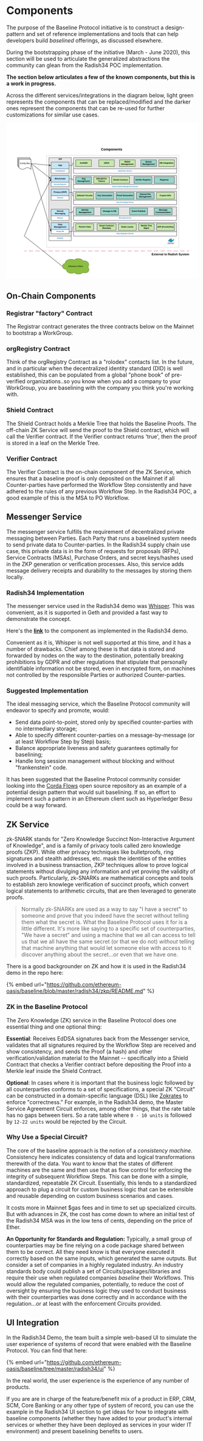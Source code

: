 # Components

The purpose of the Baseline Protocol initiative is to construct a design-pattern
and set of reference implementations and tools that can help developers build
_baselined_ offerings, as discussed elsewhere.

During the bootstrapping phase of the initiative \(March - June 2020\), this
section will be used to articulate the generalized abstractions the community
can glean from the Radish34 POC implementation.

**The section below articulates a few of the known components, but this is a
work in progress.**

Across the different services/integrations in the diagram below, light green
represents the components that can be replaced/modified and the darker ones
represent the components that can be re-used for further customizations for
similar use cases.

![Components of a Baseline Protocol within a Radish34 POC Context](../.gitbook/assets/radish34-components%20%281%29.png)

## On-Chain Components

### Registrar "factory" Contract

The Registrar contract generates the three contracts below on the Mainnet to
bootstrap a WorkGroup.

### orgRegistry Contract

Think of the orgRegistry Contract as a "rolodex" contacts list. In the future,
and in particular when the decentralized identity standard \(DID\) is well
established, this can be populated from a global "phone book" of pre-verified
organizations..so you know when you add a company to your WorkGroup, you are
baselining with the company you think you're working with.

### Shield Contract

The Shield Contract holds a Merkle Tree that holds the Baseline Proofs. The
off-chain ZK Service will send the proof to the Shield contract, which will call
the Verifier contract. If the Verifier contract returns 'true', then the proof
is stored in a leaf on the Merkle Tree.

### Verifier Contract

The Verifier Contract is the on-chain component of the ZK Service, which ensures
that a baseline proof is only deposited on the Mainnet if all Counter-parties
have performed the Workflow Step consistently and have adhered to the rules of
any previous Workflow Step. In the Radish34 POC, a good example of this is the
MSA to PO Workflow.

## Messenger Service

The messenger service fulfills the requirement of decentralized private
messaging between Parties. Each Party that runs a baselined system needs to send
private data to Counter-parties. In the Radish34 supply chain use case, this
private data is in the form of requests for proposals \(RFPs\), Service
Contracts \(MSAs\), Purchase Orders, and secret keys/hashes used in the ZKP
generation or verification processes. Also, this service adds message delivery
receipts and durability to the messages by storing them locally.

### Radish34 Implementation

<!--TODO: @dev Whisper depreciation  -->

The messenger service used in the Radish34 demo was
[Whisper](https://github.com/ethereum/go-ethereum/wiki/Whisper). This was
convenient, as it is supported in Geth and provided a fast way to demonstrate
the concept.

Here's the
[**link**](https://github.com/ethereum-oasis/baseline/tree/master/radish34/messenger)
to the component as implemented in the Radish34 demo.

Convenient as it is, Whisper is not well supported at this time, and it has a
number of drawbacks. Chief among these is that data is stored and forwarded by
nodes on the way to the destination, potentially breaking prohibitions by GDPR
and other regulations that stipulate that personally identifiable information
not be stored, even in encrypted form, on machines not controlled by the
responsible Parties or authorized Counter-parties.

### Suggested Implementation

The ideal messaging service, which the Baseline Protocol community will endeavor
to specify and promote, would:

- Send data point-to-point, stored only by specified counter-parties with no
  intermediary storage;
- Able to specify different counter-parties on a message-by-message \(or at
  least Workflow Step by Step\) basis;
- Balance appropriate liveness and safety guarantees optimally for baselining;
- Handle long session management without blocking and without "frankenstein"
  code.

It has been suggested that the Baseline Protocol community consider looking into
the [Corda Flows](https://github.com/corda/corda) open source repository as an
example of a potential design pattern that would suit baselining. If so, an
effort to implement such a pattern in an Ethereum client such as Hyperledger
Besu could be a way forward.

## ZK Service

zk-SNARK stands for "Zero Knowledge Succinct Non-Interactive Argument of
Knowledge", and is a family of privacy tools called zero knowledge proofs
\(ZKP\). While other privacy techniques like bulletproofs, ring signatures and
stealth addresses, etc. mask the identities of the entities involved in a
business transaction, ZKP techniques allow to prove logical statements without
divulging any information and yet proving the validity of such proofs.
Particularly, zk-SNARKs are mathematical concepts and tools to establish zero
knowlege verification of succinct proofs, which convert logical statements to
arithmetic circuits, that are then leveraged to generate proofs.

> Normally zk-SNARKs are used as a way to say "I have a secret" to someone and
> prove that you indeed have the secret without telling them what the secret is.
> What the Baseline Protocol uses it for is a little different. It's more like
> saying to a specific set of counterparties, "We have a secret" and using a
> machine that we all can access to tell us that we all have the same secret
> \(or that we do not\) _without_ telling that machine anything that would let
> someone else with access to it discover anything about the secret...or even
> that we have one.

There is a good backgrounder on ZK and how it is used in the Radish34 demo in
the repo here:

{% embed url="https://github.com/ethereum-oasis/baseline/blob/master/radish34/zkp/README.md" %}

### ZK in the Baseline Protocol

The Zero Knowledge \(ZK\) service in the Baseline Protocol does one essential
thing and one optional thing:

**Essential**: Receives EdDSA signatures back from the Messenger service,
validates that all signatures required by the Workflow Step are received and
show consistency, and sends the Proof \(a hash\) and other
verification/validation material to the Mainnet -- specifically into a Shield
Contract that checks a Verifier contract before depositing the Proof into a
Merkle leaf inside the Shield Contract.

**Optional**: In cases where it is important that the business logic followed by
all counterparties conforms to a set of specifications, a special ZK "Circuit"
can be constructed in a domain-specific language \(DSL\) like
[Zokrates](https://github.com/Zokrates/ZoKrates) to enforce "correctness." For
example, in the Radish34 demo, the Master Service Agreement Circuit enforces,
among other things, that the rate table has no gaps between tiers. So a rate
table where `0 - 10 units` is followed by `12-22 units` would be rejected by the
Circuit.

### Why Use a Special Circuit?

The core of the baseline approach is the notion of a _consistency machine_.
Consistency here indicates consistency of data and logical transformations
therewith of the data. You want to know that the states of different machines
are the same and then use that as flow control for enforcing the integrity of
subsequent Workflow Steps. This can be done with a simple, standardized,
repeatable ZK Circuit. Essentially, this lends to a standardized approach to
plug a circuit for custom business logic that can be extensible and reusable
depending on custom business scenarios and cases.

It costs more in Mainnet \$gas fees and in time to set up specialized circuits.
But with advances in ZK, the cost has come down to where an initial test of the
Radish34 MSA was in the low tens of cents, depending on the price of Ether.

**An Opportunity for Standards and Regulation:** Typically, a small group of
counterparties may be fine relying on a code package shared between them to be
correct. All they need know is that everyone executed it correctly based on the
same inputs, which generated the same outputs. But consider a set of companies
in a highly regulated industry. An industry standards body could publish a set
of Circuits/packages/libraries and require their use when regulated companies
_baseline_ their Workflows. This would allow the regulated companies,
potentially, to reduce the cost of oversight by ensuring the business logic they
used to conduct business with their counterparties was done correctly and in
accordance with the regulation...or at least with the enforcement Circuits
provided.

## UI Integration

In the Radish34 Demo, the team built a simple web-based UI to simulate the user
experience of systems of record that were enabled with the Baseline Protocol.
You can find that here:

{% embed url="https://github.com/ethereum-oasis/baseline/tree/master/radish34/ui" %}

In the real world, the user experience is the experience of any number of
products.

If you are are in charge of the feature/benefit mix of a product in ERP, CRM,
SCM, Core Banking or any other type of system of record, you can use the example
in the Radish34 UI section to get ideas for how to integrate with baseline
components \(whether they have added to your product's internal services or
whether they have been deployed as services in your wider IT environment\) and
present baselining benefits to users.
